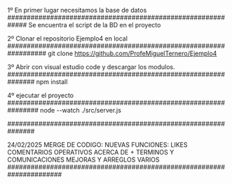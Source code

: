 1º En primer lugar necesitamos la base de datos
#############################################################
Se encuentra el script de la BD en el proyecto

2º Clonar el repositorio Ejemplo4 en local 
##################################################################
git clone https://github.com/ProfeMiguelTernero/Ejemplo4

3º Abrir con visual estudio code y descargar los modulos.
###############################################################
npm install

4º ejecutar el proyecto
################################################################
node --watch ./src/server.js

###############################################################


24/02/2025 MERGE DE CODIGO:
NUEVAS FUNCIONES:
LIKES
COMENTARIOS OPERATIVOS
ACERCA DE + TERMINOS Y COMUNICACIONES
MEJORAS Y ARREGLOS VARIOS
######################################################################
